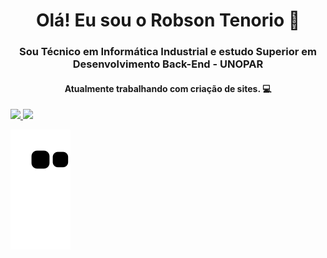 <h1 align="center">Olá! Eu sou o Robson Tenorio 👋</h1>

<h3 align="center">Sou Técnico em Informática Industrial e estudo Superior em Desenvolvimento Back-End - UNOPAR</h3>

<h4 align="center">Atualmente trabalhando com criação de sites. 💻</h4>

<div>
  <a href="https://github.com/rtenorioh">
  <img height="180em" src="https://github-readme-stats.vercel.app/api?username=rtenorioh&show_icons=true&theme=chartreuse-dark&include_all_commits=true&count_private=true" />
  <img height="180em" src="https://github-readme-stats.vercel.app/api/top-langs/?username=rtenorioh&layout=compact&langs_count=16&theme=chartreuse-dark" />
<div>
  
  ![Snake animation](https://github.com/rtenorioh/rtenorioh/blob/output/github-contribution-grid-snake.svg)
